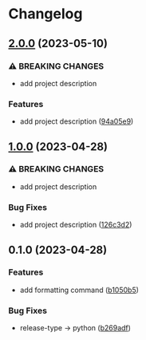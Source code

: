 # Changelog

## [2.0.0](https://github.com/Jeishod/cyberstudio-batchmq/compare/v1.0.0...v2.0.0) (2023-05-10)


### ⚠ BREAKING CHANGES

* add project description

### Features

* add project description ([94a05e9](https://github.com/Jeishod/cyberstudio-batchmq/commit/94a05e9eae74fac3d5f3d3147cf750eb5efbbe59))

## [1.0.0](https://github.com/Jeishod/cyberstudio-batchmq/compare/v0.1.0...v1.0.0) (2023-04-28)


### ⚠ BREAKING CHANGES

* add project description

### Bug Fixes

* add project description ([126c3d2](https://github.com/Jeishod/cyberstudio-batchmq/commit/126c3d21f2e045f7c21b7245490894d99688a0fc))

## 0.1.0 (2023-04-28)


### Features

* add formatting command ([b1050b5](https://github.com/Jeishod/cyberstudio-batchmq/commit/b1050b525b93788bead96bf489a843710c8b4a0b))


### Bug Fixes

* release-type -&gt; python ([b269adf](https://github.com/Jeishod/cyberstudio-batchmq/commit/b269adf1049a947a9c321fcdd81d23626bbe0c2f))
